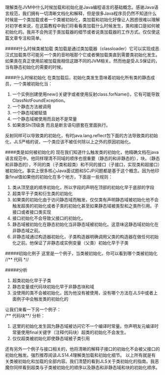 理解类在JVM中什么时候加载和初始化是Java编程语言的基础概念。感谢Java语言规范，我们拥有一切清晰文档化和解释，但是很多Java程序员仍然不知道什么时候是一个类加载或者一个类被初始化，类加载和初始化好像让人困惑很难以理解对初学者来说，在这篇教程中我们将看看类加载什么时候发生，类和接口是如何被初始化的。我并不会拘泥于类加载器的细节或者说类加载器的工作方式。仅仅使这篇文章专注和简单。  

#####什么时候类被加载
类加载是通过类加载器（classloader）它可以实现成恶汉式加载类尽可能另一个类的音哟哦那个它或者懒加载类直到需要类初始化发生。如果类在真正使用前被加载我相信这跟不同的JVM相关。然而他是受JLS保证的，当有静态初始化的需要的时候。  

####什么时候初始化
在类加载后，初始化类发生意味着初始化所有类的静态成员，一个类被初始化当：  

1. 一个实例创建使用new()关键字或者使用反射class.forName()，它有可能导致 ClassNotFoundException。  
2. 一个静态方法被调用
3. 一个静态域被赋值
4. 一个静态域被使用而且她不是常量
5. 如果类Shi顶级类 而且是断言语句嵌套在里面执行。

反射同样可以导致类的初始化，有时java.lang.reflect包下面的方法导致类的初始化，JLS严格的说，一个类应该不被任何除以上之外的原因初始化。  

####类是如何被初始化的
现在我们知道什么触发类的初始化，他精确文档在java语言规范中。他同样理清不同域的顺序也很重要（静态的和非静态的），块，（静态和非静态的），不同的类（子类和超类）和不同的接口（子接口，实现类和超接口）被初始化。事实上很多核心Java面试题和SCJP问题都是基于这个概念。因为他印象final值如果他的初始化在多个地方，下面是一些规则：  

1. 类从顶至底的顺序初始化，所以字段的声明在顶部的初始化早于底部的字段
2. 超类早于子类和衍生类的初始化
3. 如果类的初始化由于访问静态域而触发，仅仅类有声明静态域被初始化他不会触发超类的初始化或者子类的初始化甚至如果静态域被类型和之类所引用。子接口或者接口类实现
4. 接口初始化不会导致父接口的初始化。
5. 静态域被初始化在静态初始化当非静态域被初始化。这意味这静态域初始化在非静态域之前。  
6. 非静态域通过构造器初始化，子类构造器明确调用父类的构造器在做任何初始化之前。他保证了非静态或实例变量（父类）初始化早于子类

#####初始化例子
这里是一个例子，当类被初始化，你可以看到哪个类被初始化  
//**
代码
*//

#####分析
1. 超类初始化早于子类
2. 静态变量或代码块初始化早于非静态块和域
3. 没使用的类不会被初始化，因为他没有被使用，没有哪个方法在JLS中或者上面例子中会触发类的初始化的

让我们来看一下另一个例子：  
/** 代码块**/
分析：
1. 这里的初始化发生因为静态域被访问它不一个编译时常量。你声明友元编译时常量使用final关键字（注释代码块）超类的初始化不会发生。
2. 仅仅超类被初始化即使静态域被子类引用

还有另外一个例子与接口相关的，他将清晰的解释子接口的初始化不会被父接口的初始化触发。强烈推荐阅读JLS14.4理解类加载和初始化细节。
以上所有就是有关类被初始化和加载的全部内容。我们清楚的看到JLS关于类初始化的指南。我恶魔你同样看到超类与子类被初始化的顺序以及静态和非静态域和块的初始化顺序。  



